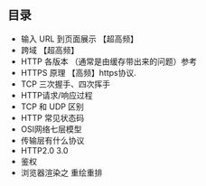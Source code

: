 ## 目录

* 输入 URL 到页面展示 【超高频】
* 跨域 【超高频】
* HTTP 各版本 （通常是由缓存带出来的问题）参考
* HTTPS 原理 【高频】https协议.
* TCP 三次握手、四次挥手
* HTTP请求/响应过程
* TCP 和 UDP 区别
* HTTP 常见状态码
* OSI网络七层模型
* 传输层有什么协议
* HTTP2.0 3.0
* 鉴权
* 浏览器渲染之 重绘重排

